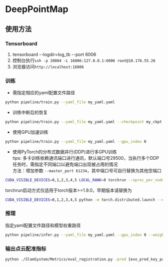 # DeepPointMap

## 使用方法

### Tensorboard

1. tensorboard --logdir=log_tb --port 6006
2. 控制台执行`ssh -p 20004 -L 16006:127.0.0.1:6006 root@10.176.55.26`
3. 浏览器访问`http://localhost:16006`

### 训练  
- 需指定相应的yaml配置文件路径
```bash
python pipeline/train.py --yaml_file my_yaml.yaml
```

- 训练中断后的恢复
```bash
python pipeline/train.py --yaml_file my_yaml.yaml --checkpoint my_ckpt.ckpt
```

- 使用GPU加速训练 
```bash
python pipeline/train.py --yaml_file my_yaml.yaml --gpu_index 0
```

- 使用PyTorch的分布式数据并行(DDP)进行多GPU训练  
tips: 多卡训练依赖通讯端口进行通讯，默认端口号29500，当执行多个DDP任务时，需指定不同端口以避免端口出现被占用的情况  
方法：增加参数 ```--master_port 61234```，其中端口号可自行替换为其他空端口
```bash
CUDA_VISIBLE_DEVICES=0,1,2,3,4,5 LOCAL_RANK=0 torchrun --nproc_per_node=6 pipeline/train.py --use_ddp --word_size 6 --yaml_file my_yaml.yaml
```
torchrun启动方式仅适用于torch版本>=1.9.0，早期版本请替换为
```bash
CUDA_VISIBLE_DEVICES=0,1,2,3,4,5 python -m torch.distributed.launch --nproc_per_node=6 pipeline/train.py --local_rank 0 --use_ddp --word_size 6 --yaml_file my_yaml.yaml
```

### 推理
指定yaml配置文件路径和模型权重路径
```bash
python pipeline/infer.py --yaml_file my_yaml.yaml --gpu_index 0 --weight my_weight.pth
```

### 输出点云配准指标
```bash
python ./SlamSystem/Metrics/eval_registration.py -pred {evo_pred_key_path} -gt {evo_gt_key_path}
```
